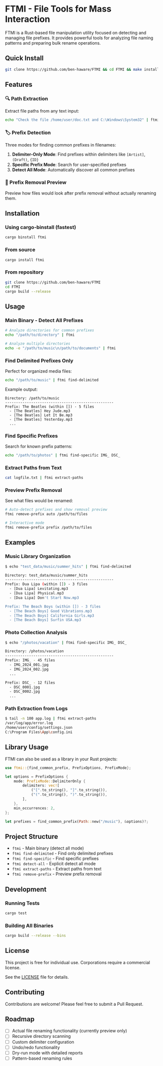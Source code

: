 # FTMI - File Tools for Mass Interaction

FTMI is a Rust-based file manipulation utility focused on detecting and managing file prefixes. It provides powerful tools for analyzing file naming patterns and preparing bulk rename operations.

## Quick Install

```bash
git clone https://github.com/ben-haware/FTMI && cd FTMI && make install
```

## Features

### 🔍 Path Extraction
Extract file paths from any text input:
```bash
echo "Check the file /home/user/doc.txt and C:\Windows\System32" | ftmi extract-paths
```

### 🏷️ Prefix Detection
Three modes for finding common prefixes in filenames:

1. **Delimiter-Only Mode**: Find prefixes within delimiters like `[Artist]`, `(Draft)`, `{ID}`
2. **Specific Prefix Mode**: Search for user-specified prefixes
3. **Detect All Mode**: Automatically discover all common prefixes

### 🎯 Prefix Removal Preview
Preview how files would look after prefix removal without actually renaming them.

## Installation

### Using cargo-binstall (fastest)
```bash
cargo binstall ftmi
```

### From source
```bash
cargo install ftmi
```

### From repository
```bash
git clone https://github.com/ben-haware/FTMI
cd FTMI
cargo build --release
```

## Usage

### Main Binary - Detect All Prefixes
```bash
# Analyze directories for common prefixes
echo "/path/to/directory" | ftmi

# Analyze multiple directories
echo -e "/path/to/music\n/path/to/documents" | ftmi
```

### Find Delimited Prefixes Only
Perfect for organized media files:
```bash
echo "/path/to/music" | ftmi find-delimited
```

Example output:
```
Directory: /path/to/music
--------------------------------------------------
Prefix: The Beatles (within []) - 5 files
  - [The Beatles] Hey Jude.mp3
  - [The Beatles] Let It Be.mp3
  - [The Beatles] Yesterday.mp3
  ...
```

### Find Specific Prefixes
Search for known prefix patterns:
```bash
echo "/path/to/photos" | ftmi find-specific IMG_ DSC_ 
```

### Extract Paths from Text
```bash
cat logfile.txt | ftmi extract-paths
```

### Preview Prefix Removal
See what files would be renamed:
```bash
# Auto-detect prefixes and show removal preview
ftmi remove-prefix auto /path/to/files

# Interactive mode
ftmi remove-prefix prefix /path/to/files
```

## Examples

### Music Library Organization
```bash
$ echo "test_data/music/summer_hits" | ftmi find-delimited

Directory: test_data/music/summer_hits
--------------------------------------------------
Prefix: Dua Lipa (within []) - 3 files
  - [Dua Lipa] Levitating.mp3
  - [Dua Lipa] Physical.mp3
  - [Dua Lipa] Don't Start Now.mp3

Prefix: The Beach Boys (within []) - 3 files
  - [The Beach Boys] Good Vibrations.mp3
  - [The Beach Boys] California Girls.mp3
  - [The Beach Boys] Surfin USA.mp3
```

### Photo Collection Analysis
```bash
$ echo "/photos/vacation" | ftmi find-specific IMG_ DSC_

Directory: /photos/vacation
--------------------------------------------------
Prefix: IMG_ - 45 files
  - IMG_2024_001.jpg
  - IMG_2024_002.jpg
  ...

Prefix: DSC_ - 12 files
  - DSC_0001.jpg
  - DSC_0002.jpg
  ...
```

### Path Extraction from Logs
```bash
$ tail -n 100 app.log | ftmi extract-paths
/var/log/app/error.log
/home/user/config/settings.json
C:\Program Files\App\config.ini
```

## Library Usage

FTMI can also be used as a library in your Rust projects:

```rust
use ftmi::{find_common_prefix, PrefixOptions, PrefixMode};

let options = PrefixOptions {
    mode: PrefixMode::DelimiterOnly {
        delimiters: vec![
            ("[".to_string(), "]".to_string()),
            ("(".to_string(), ")".to_string()),
        ],
    },
    min_occurrences: 2,
};

let prefixes = find_common_prefix(Path::new("/music"), &options)?;
```

## Project Structure

- `ftmi` - Main binary (detect all mode)
- `ftmi find-delimited` - Find only delimited prefixes
- `ftmi find-specific` - Find specific prefixes
- `ftmi detect-all` - Explicit detect all mode
- `ftmi extract-paths` - Extract paths from text
- `ftmi remove-prefix` - Preview prefix removal

## Development

### Running Tests
```bash
cargo test
```

### Building All Binaries
```bash
cargo build --release --bins
```

## License

This project is free for individual use. Corporations require a commercial license.

See the [LICENSE](LICENSE) file for details.

## Contributing

Contributions are welcome! Please feel free to submit a Pull Request.

## Roadmap

- [ ] Actual file renaming functionality (currently preview only)
- [ ] Recursive directory scanning
- [ ] Custom delimiter configuration
- [ ] Undo/redo functionality
- [ ] Dry-run mode with detailed reports
- [ ] Pattern-based renaming rules